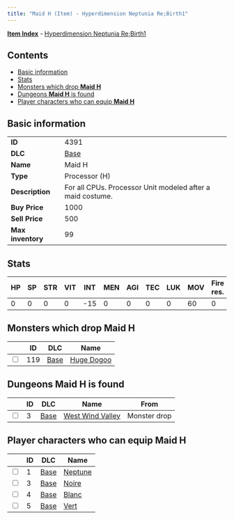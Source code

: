 ```yaml
---
title: "Maid H (Item) - Hyperdimension Neptunia Re;Birth1"
---
```


[**Item Index**](/neptunia/rb1/item/index.html) - [Hyperdimension Neptunia Re;Birth1](/neptunia/rb1)

## Contents

- [Basic information](#basic-information)
- [Stats](#stats)
- [Monsters which drop **Maid H**](#monsters-which-drop-maid-h)
- [Dungeons **Maid H** is found](#dungeons-maid-h-is-found)
- [Player characters who can equip **Maid H**](#player-characters-who-can-equip-maid-h)

## Basic information

|   |   |
| -- | -- |
| **ID** | 4391 |
| **DLC** | [Base](/neptunia/rb1/dlc/1-base.html) |
| **Name** | Maid H |
| **Type** | Processor (H) |
| **Description** | For all CPUs. Processor Unit modeled after a maid costume. |
| **Buy Price** | 1000 |
| **Sell Price** | 500 |
| **Max inventory** | 99 |


## Stats

| HP | SP | STR | VIT | INT | MEN | AGI | TEC | LUK | MOV | Fire res. | Ice res. | Wind res. | Lightning res. |
| -- | -- | --- | --- | --- | --- | --- | --- | --- | --- | --------- | -------- | --------- | -------------- |
| 0 | 0 | 0 | 0 | -15 | 0 | 0 | 0 | 0 | 60 | 0 | 0 | 0 | 0 |


## Monsters which drop **Maid H**

|    | ID | DLC | Name |
| -- | -- | --- | ---- |
| <input type="checkbox" id="rb1-monster-1-119" class="trackbox" /> | 119 | [Base](/neptunia/rb1/dlc/1-base.html) | [Huge Dogoo](/neptunia/rb1/monster/1-119-huge-dogoo.html) |


## Dungeons **Maid H** is found

|    | ID | DLC | Name | From |
| -- | -- | --- | ---- | ---- |
| <input type="checkbox" id="rb1-dungeon-1-3" class="trackbox" /> | 3 | [Base](/neptunia/rb1/dlc/1-base.html) | [West Wind Valley](/neptunia/rb1/dungeon/1-3-west-wind-valley.html) | Monster drop |


## Player characters who can equip **Maid H**

|    | ID | DLC | Name |
| -- | -- | --- | ---- |
| <input type="checkbox" id="rb1-player-1-1" class="trackbox" /> | 1 | [Base](/neptunia/rb1/dlc/1-base.html) | [Neptune](/neptunia/rb1/player/1-1-neptune.html) |
| <input type="checkbox" id="rb1-player-1-3" class="trackbox" /> | 3 | [Base](/neptunia/rb1/dlc/1-base.html) | [Noire](/neptunia/rb1/player/1-3-noire.html) |
| <input type="checkbox" id="rb1-player-1-4" class="trackbox" /> | 4 | [Base](/neptunia/rb1/dlc/1-base.html) | [Blanc](/neptunia/rb1/player/1-4-blanc.html) |
| <input type="checkbox" id="rb1-player-1-5" class="trackbox" /> | 5 | [Base](/neptunia/rb1/dlc/1-base.html) | [Vert](/neptunia/rb1/player/1-5-vert.html) |

